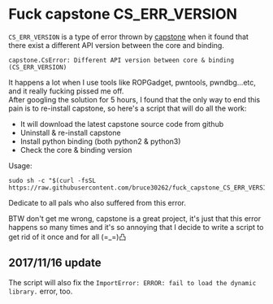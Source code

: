 # Fuck capstone CS_ERR_VERSION

`CS_ERR_VERSION` is a type of error thrown by [capstone](https://github.com/aquynh/capstone) when it found that there exist a different API version between the core and binding.  
```
capstone.CsError: Different API version between core & binding (CS_ERR_VERSION)
```  

It happens a lot when I use tools like ROPGadget, pwntools, pwndbg...etc, and it really fucking pissed me off.  
After googling the solution for 5 hours, I found that the only way to end this pain is to re-install capstone, so here's a script that will do all the work:  
* It will download the latest capstone source code from github  
* Uninstall & re-install capstone 
* Install python binding (both python2 & python3)  
* Check the core & binding version  

Usage:
```shell
sudo sh -c "$(curl -fsSL https://raw.githubusercontent.com/bruce30262/fuck_capstone_CS_ERR_VERSION/master/fuck_capstone_cserror.sh)"
```

Dedicate to all pals who also suffered from this error.  
  
  
BTW don't get me wrong, capstone is a great project, it's just that this error happens so many times and it's so annoying that I decide to write a script to get rid of it once and for all (=_=)凸

## 2017/11/16 update  
The script will also fix the `ImportError: ERROR: fail to load the dynamic library.` error, too. 
